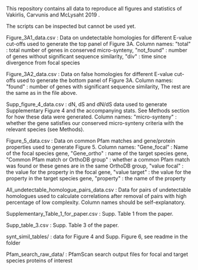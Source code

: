 This repository contains all data to reproduce all figures and statistics of Vakirlis, Carvunis and McLysaht 2019 .

The scripts can be inspected but cannot be used yet.

Figure_3A1_data.csv : Data on undetectable homologies for different E-value cut-offs used to generate the top panel of Figure 3A.
Column names: "total" : total number of genes in conserved micro-synteny, "not_found" : number of genes without significant sequence similarity, "div" : time since divergence from focal species

Figure_3A2_data.csv : Data on false homologies for different E-value cut-offs used to generate the bottom panel of Figure 3A.
Column names: "found" : number of genes with significant sequence similarity, The rest are the same as in the file above. 

Supp_figure_4_data.csv : dN, dS and dN/dS data used to generate Supplementary Figure 4 and the accompanying stats. See Methods section for how these data were generated.
Column names: "micro-synteny" : whether the gene satisfies our conserved micro-synteny criteria with the relevant species (see Methods).

Figure_5_data.csv : Data on common Pfam matches and gene/protein properties used to generate Figure 5.
Column names: "Gene_focal" : Name of the focal species gene, "Gene_ortho" : name of the target species gene, "Common Pfam match or OrthoDB group" : whether a common Pfam match was found
or these genes are in the same OrthoDB group, "value focal" : the value for the property in the focal gene, "value target" : the value for the property in the target species gene,
"property" : the name of the property

All_undetectable_homologue_pairs_data.csv : Data for pairs of undetectable homologues used to calculate correlations after removal of pairs with high percentage of low complexity.
Column names should be self-explanatory.

Supplementary_Table_1_for_paper.csv : Supp. Table 1 from the paper.

Supp_table_3.csv : Supp. Table 3 of the paper.

synt_simil_tables/ : data for Figure 4 and  Supp. Figure 6, see readme in the folder

Pfam_search_raw_data/ : PfamScan search output files for focal and target species proteins of interest



  

